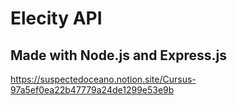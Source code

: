 # Elecity API

## Made with Node.js and Express.js

https://suspectedoceano.notion.site/Cursus-97a5ef0ea22b47779a24de1299e53e9b